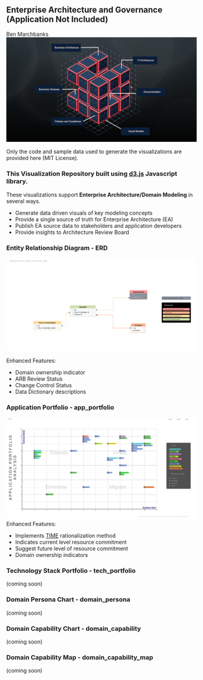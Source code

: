 ## Enterprise Architecture and Governance (Application Not Included)
Ben Marchbanks
![Image](/docs/assets/img/eag.png)


Only the code and sample data used to generate the visualizations are provided here (MIT License).

### This Visualization Repository built using [d3.js](https://d3js.org) Javascript library.

These visualizations support **Enterprise Architecture/Domain Modeling** in several ways.
- Generate data driven visuals of key modeling concepts
- Provide a single source of truth for Enterprise Architecture (EA)
- Publish EA source data to stakeholders and application developers
- Provide insights to Architecture Review Board

### Entity Relationship Diagram - ERD
![Image](/docs/assets/img/erd.png)

Enhanced Features:
- Domain ownership indicator
- ARB Review Status
- Change Control Status
- Data Dictionary descriptions

### Application Portfolio - app_portfolio
![Image](/docs/assets/img/app_portfolio.png)
Enhanced Features:
- Implements [TIME](https://blog.planview.com/driving-transparency-time-analysis-apm/) rationalization method
- Indicates current level resource commitment
- Suggest future level of resource commitment
- Domain ownership indicators

### Technology Stack Portfolio - tech_portfolio
(coming soon)

### Domain Persona Chart - domain_persona
(coming soon)

### Domain Capability Chart - domain_capability
(coming soon)

### Domain Capability Map - domain_capability_map
(coming soon)

